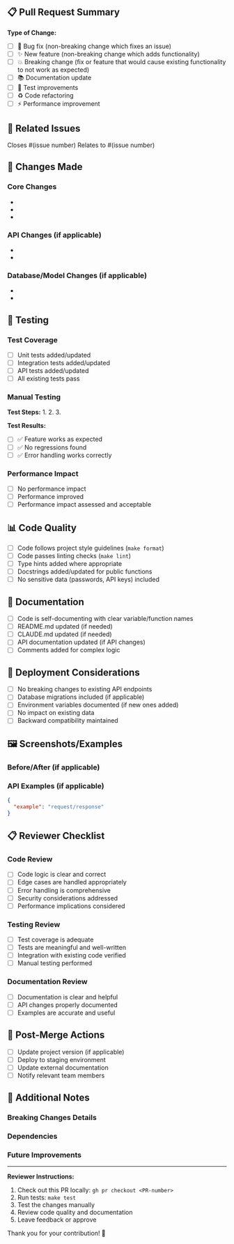 ## 📋 Pull Request Summary

<!-- Provide a brief description of the changes in this PR -->

**Type of Change:**
- [ ] 🐛 Bug fix (non-breaking change which fixes an issue)
- [ ] ✨ New feature (non-breaking change which adds functionality)
- [ ] 💥 Breaking change (fix or feature that would cause existing functionality to not work as expected)
- [ ] 📚 Documentation update
- [ ] 🧪 Test improvements
- [ ] ♻️ Code refactoring
- [ ] ⚡ Performance improvement

## 🔗 Related Issues

<!-- Link to related issues using GitHub's linking syntax -->
Closes #(issue number)
Relates to #(issue number)

## 📝 Changes Made

<!-- Describe the changes made in this PR -->

### Core Changes
- 
- 
- 

### API Changes (if applicable)
- 
- 

### Database/Model Changes (if applicable)
- 
- 

## 🧪 Testing

### Test Coverage
- [ ] Unit tests added/updated
- [ ] Integration tests added/updated
- [ ] API tests added/updated
- [ ] All existing tests pass

### Manual Testing
<!-- Describe how you tested these changes -->

**Test Steps:**
1. 
2. 
3. 

**Test Results:**
- [ ] ✅ Feature works as expected
- [ ] ✅ No regressions found
- [ ] ✅ Error handling works correctly

### Performance Impact
- [ ] No performance impact
- [ ] Performance improved
- [ ] Performance impact assessed and acceptable

## 📊 Code Quality

- [ ] Code follows project style guidelines (`make format`)
- [ ] Code passes linting checks (`make lint`)
- [ ] Type hints added where appropriate
- [ ] Docstrings added/updated for public functions
- [ ] No sensitive data (passwords, API keys) included

## 📖 Documentation

- [ ] Code is self-documenting with clear variable/function names
- [ ] README.md updated (if needed)
- [ ] CLAUDE.md updated (if needed)
- [ ] API documentation updated (if API changes)
- [ ] Comments added for complex logic

## 🔄 Deployment Considerations

- [ ] No breaking changes to existing API endpoints
- [ ] Database migrations included (if applicable)
- [ ] Environment variables documented (if new ones added)
- [ ] No impact on existing data
- [ ] Backward compatibility maintained

## 🖼️ Screenshots/Examples

<!-- If your changes include UI changes or new API endpoints, provide screenshots or examples -->

### Before/After (if applicable)
<!-- Show the difference your changes make -->

### API Examples (if applicable)
```json
{
  "example": "request/response"
}
```

## 📋 Reviewer Checklist

<!-- For reviewers to check off during review -->

### Code Review
- [ ] Code logic is clear and correct
- [ ] Edge cases are handled appropriately
- [ ] Error handling is comprehensive
- [ ] Security considerations addressed
- [ ] Performance implications considered

### Testing Review
- [ ] Test coverage is adequate
- [ ] Tests are meaningful and well-written
- [ ] Integration with existing code verified
- [ ] Manual testing performed

### Documentation Review
- [ ] Documentation is clear and helpful
- [ ] API changes properly documented
- [ ] Examples are accurate and useful

## 🎯 Post-Merge Actions

<!-- Actions to take after merging -->
- [ ] Update project version (if applicable)
- [ ] Deploy to staging environment
- [ ] Update external documentation
- [ ] Notify relevant team members

## 💬 Additional Notes

<!-- Any additional information for reviewers -->

### Breaking Changes Details
<!-- If this is a breaking change, provide migration guide -->

### Dependencies
<!-- List any new dependencies and why they're needed -->

### Future Improvements
<!-- Suggestions for future enhancements related to this change -->

---

**Reviewer Instructions:**
1. Check out this PR locally: `gh pr checkout <PR-number>`
2. Run tests: `make test`
3. Test the changes manually
4. Review code quality and documentation
5. Leave feedback or approve

Thank you for your contribution! 🙏
